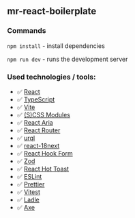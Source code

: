 ## mr-react-boilerplate

### Commands

`npm install` - install dependencies

`npm run dev` - runs the development server

### Used technologies / tools:

-   ✅ [React](https://reactjs.org/)
-   ✅ [TypeScript](https://www.typescriptlang.org/)
-   ✅ [Vite](https://vitejs.dev/)
-   ✅ [(S)CSS Modules](https://github.com/css-modules/css-modules/)
-   ✅ [React Aria](https://react-spectrum.adobe.com/react-aria/)
-   ✅ [React Router](https://reactrouter.com/)
-   ✅ [urql](https://formidable.com/open-source/urql/)
-   ✅ [react-18next](https://react.i18next.com/)
-   ✅ [React Hook Form](https://react-hook-form.com/)
-   ✅ [Zod](https://github.com/colinhacks/zod/)
-   ✅ [React Hot Toast](https://react-hot-toast.com/)
-   ✅ [ESLint](https://eslint.org/)
-   ✅ [Prettier](https://prettier.io/)
-   ✅ [Vitest](https://vitest.dev/)
-   ✅ [Ladle](https://ladle.dev/)
-   ✅ [Axe](https://github.com/dequelabs/axe-core/)
